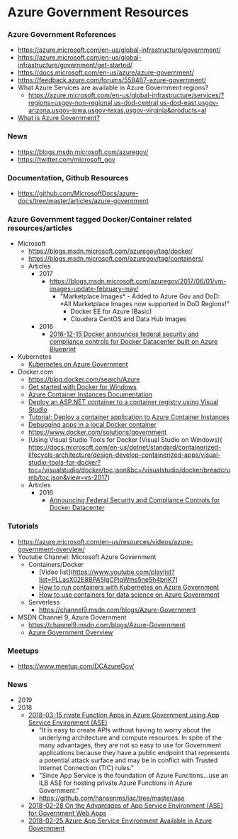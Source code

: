 
Azure Government Resources
==== 

### Azure Government References
* https://azure.microsoft.com/en-us/global-infrastructure/government/
* https://azure.microsoft.com/en-us/global-infrastructure/government/get-started/
* https://docs.microsoft.com/en-us/azure/azure-government/
* https://feedback.azure.com/forums/558487-azure-government/
* What Azure Services are available in Azure Government regions?
  * https://azure.microsoft.com/en-us/global-infrastructure/services/?regions=usgov-non-regional,us-dod-central,us-dod-east,usgov-arizona,usgov-iowa,usgov-texas,usgov-virginia&products=al
* [What is Azure Government?](https://docs.microsoft.com/en-us/azure/azure-government/documentation-government-welcome)
  
  
### News
* https://blogs.msdn.microsoft.com/azuregov/  
* https://twitter.com/microsoft_gov


### Documentation, Github Resources
* https://github.com/MicrosoftDocs/azure-docs/tree/master/articles/azure-government


  
### Azure Government tagged Docker/Container related resources/articles
* Microsoft
  * https://blogs.msdn.microsoft.com/azuregov/tag/docker/
  * https://blogs.msdn.microsoft.com/azuregov/tag/containers/
  * Articles
    * 2017
      * https://blogs.msdn.microsoft.com/azuregov/2017/06/01/vm-images-update-february-may/
        * "Marketplace Images* - Added to Azure Gov and DoD: *All Marketplace Images now supported in DoD Regions!"
          * Docker EE for Azure (Basic)
          * Cloudera CentOS and Data Hub Images 
    * 2016
      * [2016-12-15 Docker announces federal security and compliance controls for Docker Datacenter built on Azure Blueprint](https://blogs.msdn.microsoft.com/azuregov/2016/12/15/docker-announces-federal-security-and-compliance-controls-for-docker-datacenter-built-on-azure-blueprint/)
* Kubernetes
  * [Kubernetes on Azure Government](https://docs.microsoft.com/en-us/azure/azure-government/documentation-government-k8)
* Docker.com 
  * https://blog.docker.com/search/Azure
  * [Get started with Docker for Windows](https://docs.docker.com/docker-for-windows/)
  * [Azure Container Instances Documentation](https://docs.microsoft.com/en-us/azure/container-instances/)
  * [Deploy an ASP.NET container to a container registry using Visual Studio](https://docs.microsoft.com/en-us/visualstudio/docker/vs-azure-tools-docker-hosting-web-apps-in-docker?view=vs-2017)
  * [Tutorial: Deploy a container application to Azure Container Instances](https://docs.microsoft.com/en-us/azure/container-instances/container-instances-tutorial-deploy-app)
  * [Debugging apps in a local Docker container](https://docs.microsoft.com/en-us/visualstudio/docker/vs-azure-tools-docker-edit-and-refresh?view=vs-2017)
  * https://www.docker.com/solutions/government
  * [Using Visual Studio Tools for Docker (Visual Studio on Windows)(  https://docs.microsoft.com/en-us/dotnet/standard/containerized-lifecycle-architecture/design-develop-containerized-apps/visual-studio-tools-for-docker?toc=/visualstudio/docker/toc.json&bc=/visualstudio/docker/breadcrumb/toc.json&view=vs-2017)
  * Articles
    * 2016
      * [Announcing Federal Security and Compliance Controls for Docker Datacenter](https://blog.docker.com/2016/12/docker-datacenter-fedramp-azure/)
  

### Tutorials
* https://azure.microsoft.com/en-us/resources/videos/azure-government-overview/
* Youtube Channel: Microsoft Azure Government
  * Containers/Docker
	* [Video list](https://www.youtube.com/playlist?list=PLLasX02E8BPA5IgCPjqWms5ne5h4briK7]
    * [How to run containers with Kubernetes on Azure Government](https://www.youtube.com/watch?v=YA7hwf0FWn0)
    * [How to use containers for data science on Azure Government](https://blogs.msdn.microsoft.com/azuregov/2018/08/08/how-to-use-containers-for-data-science-on-azure-government/)
  * Serverless
    * https://channel9.msdn.com/blogs/Azure-Government
* MSDN Channel 9, Azure Government
  * https://channel9.msdn.com/blogs/Azure-Government
  * [Azure Government Overview](https://channel9.msdn.com/Blogs/Microsoft-in-Government-SLGtv/Azure-Government-Overview)
  
  
  
### Meetups
* https://www.meetup.com/DCAzureGov/



### News
* 2019 
* 2018
  * [2018-03-15 rivate Function Apps in Azure Government using App Service Environment (ASE)](https://blogs.msdn.microsoft.com/mihansen/2018/03/15/private-function-apps-in-azure-government-using-app-service-environment-ase/)
    * "It is easy to create APIs without having to worry about the underlying architecture and compute resources. In spite of the many advantages, they are not so easy to use for Government applications because they have a public endpoint that represents a potential attack surface and may be in conflict with Trusted Internet Connection (TIC) rules."
	* "Since App Service is the foundation of Azure Functions...use an ILB ASE for hosting private Azure Functions in Azure Government."
	* https://github.com/hansenms/iac/tree/master/ase
  * [2018-02-28 On the Advantages of App Service Environment (ASE) for Government Web Apps](https://blogs.msdn.microsoft.com/mihansen/2018/02/28/on-the-advantages-of-app-service-environment-ase-for-government-web-apps/)
  * [2018-02-25 Azure App Service Environment Available in Azure Government](https://blogs.msdn.microsoft.com/mihansen/2018/02/25/azure-app-service-environment-available-in-azure-government/)
  